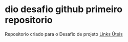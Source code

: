 # dio desafio github primeiro repositorio
Repositorio criado para o Desafio de projeto
[Links Úteis](https://www.markdownguide.org/basic-syntax/)
